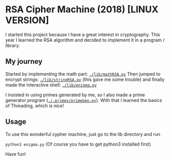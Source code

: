 # RSA Cipher Machine (2018) [LINUX VERSION]
I started this project because I have a great interest in cryptography. This year I learned the RSA algorithm and decided to implement it in a program / library.

## My journey
Started by implementing the math part: [`./lib/mathRSA.py`](../lib/mathRSA.py)
Then jumped to encrypt strings: [`./lib/stringRSA.py`](../lib/stringRSA.py) (this gave me some trouble)
and finally made the interactive shell: [`./lib/enigma.py`](../lib/enigma.py)

I insisted in using primes generated by me, so I also made a prime generator program ([`./.primes/primeGen.py`](../.primes/primeGen.py)). With that I learned the basics of Threading, which is nice!

## Usage
To use this wonderful cypher machine, just go to the lib directory and run

`python3 enigma.py` (Of course you have to get python3 installed first)

Have fun!
